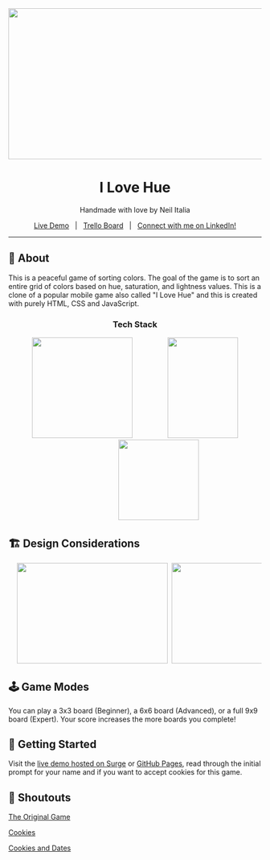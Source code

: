 <div align="center">
<img src="https://images.unsplash.com/photo-1600832331197-ad575931911b?ixid=MnwxMjA3fDB8MHxwaG90by1wYWdlfHx8fGVufDB8fHx8&ixlib=rb-1.2.1&auto=format&fit=crop&w=1650&q=80" width="700" height="300" />
<h1 align="center">I Love Hue</h1>

Handmade with love by Neil Italia

[Live Demo](https://neilitalia.github.io/ilovehue/)&nbsp;&nbsp;&nbsp;|&nbsp;&nbsp;&nbsp;[Trello Board](https://trello.com/b/B9M9YXxq)&nbsp;&nbsp;&nbsp;|&nbsp;&nbsp;&nbsp;[Connect with me on LinkedIn!](https://www.linkedin.com/in/neilitalia/)

</div>

***


## 📝 About

This is a peaceful game of sorting colors. The goal of the game is to sort an entire grid of colors based on hue, saturation, and lightness values. This is a clone of a popular mobile game also called "I Love Hue" and this is created with purely HTML, CSS and JavaScript.


<div align="center">
  <h3>Tech Stack</h3>
  <img src="https://upload.wikimedia.org/wikipedia/commons/thumb/6/61/HTML5_logo_and_wordmark.svg/120px-HTML5_logo_and_wordmark.svg.png" width="200" height="200" />&nbsp;&nbsp;&nbsp;&nbsp;&nbsp;&nbsp;&nbsp;&nbsp;&nbsp;&nbsp;&nbsp;&nbsp;&nbsp;&nbsp;&nbsp;&nbsp;&nbsp;&nbsp;<img src="https://upload.wikimedia.org/wikipedia/commons/thumb/d/d5/CSS3_logo_and_wordmark.svg/120px-CSS3_logo_and_wordmark.svg.png" width="140" height="200" />&nbsp;&nbsp;&nbsp;&nbsp;&nbsp;&nbsp;&nbsp;&nbsp;&nbsp;&nbsp;&nbsp;&nbsp;&nbsp;&nbsp;&nbsp;&nbsp;&nbsp;&nbsp;&nbsp;&nbsp;&nbsp;&nbsp;&nbsp;&nbsp;<img src="https://upload.wikimedia.org/wikipedia/commons/thumb/9/99/Unofficial_JavaScript_logo_2.svg/512px-Unofficial_JavaScript_logo_2.svg.png" width="160" height="160" />
</div>

## 🏗 Design Considerations

<div align="center"><pre>
  <img src="https://i.imgur.com/hGHYsIy.png" width="300" height="200" />&nbsp;<img src="https://i.imgur.com/BFjkQfm.png" width="300" height="200" />&nbsp;<img src="https://i.imgur.com/Z4MKllF.png" width="300" height="200" />
</pre></div>


## 🕹 Game Modes

You can play a 3x3 board (Beginner), a 6x6 board (Advanced), or a full 9x9 board (Expert). Your score increases the more boards you complete!


## 🚦 Getting Started 

Visit the [live demo hosted on Surge](https://neilitalia.github.io/ilovehue/) or [GitHub Pages](https://neilitalia.github.io/ilovehue/), read through the initial prompt for your name and if you want to accept cookies for this game.


## 📢 Shoutouts

[The Original Game](http://i-love-hue.com/)

[Cookies](https://gist.github.com/rendro/525bbbf85e84fa9042c2)

[Cookies and Dates](https://www.tutorialrepublic.com/javascript-tutorial/javascript-cookies.php)